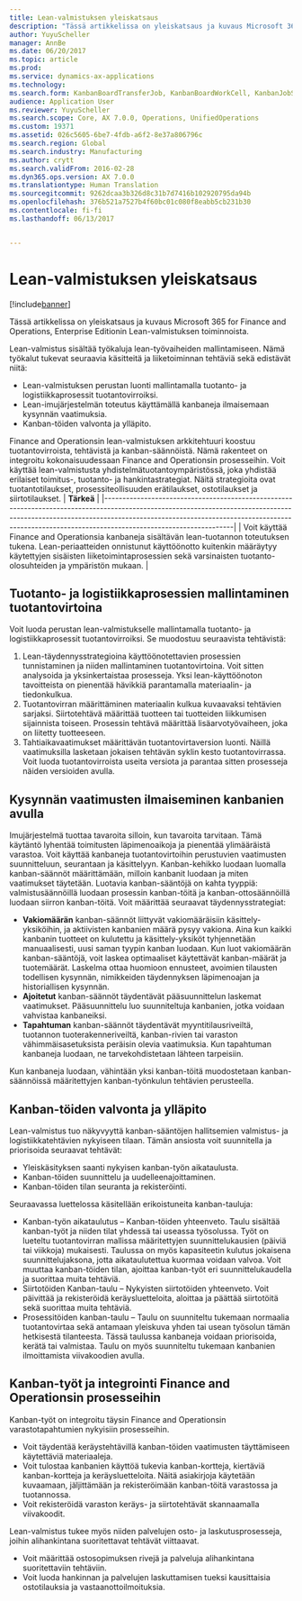 ```yaml
---
title: Lean-valmistuksen yleiskatsaus
description: "Tässä artikkelissa on yleiskatsaus ja kuvaus Microsoft 365 for Finance and Operationsin Lean-valmistuksen toiminnoista."
author: YuyuScheller
manager: AnnBe
ms.date: 06/20/2017
ms.topic: article
ms.prod: 
ms.service: dynamics-ax-applications
ms.technology: 
ms.search.form: KanbanBoardTransferJob, KanbanBoardWorkCell, KanbanJobSchedulingListPage, LeanProductionFlow
audience: Application User
ms.reviewer: YuyuScheller
ms.search.scope: Core, AX 7.0.0, Operations, UnifiedOperations
ms.custom: 19371
ms.assetid: 026c5605-6be7-4fdb-a6f2-8e37a806796c
ms.search.region: Global
ms.search.industry: Manufacturing
ms.author: crytt
ms.search.validFrom: 2016-02-28
ms.dyn365.ops.version: AX 7.0.0
ms.translationtype: Human Translation
ms.sourcegitcommit: 9262dcaa3b326d8c31b7d7416b102920795da94b
ms.openlocfilehash: 376b521a7527b4f60bc01c080f8eabb5cb231b30
ms.contentlocale: fi-fi
ms.lasthandoff: 06/13/2017


---
```


# Lean-valmistuksen yleiskatsaus
<a id="lean-manufacturing-overview" class="xliff"></a>

[!include[banner](../includes/banner.md)]


Tässä artikkelissa on yleiskatsaus ja kuvaus Microsoft 365 for Finance and Operations, Enterprise Editionin Lean-valmistuksen toiminnoista.

Lean-valmistus sisältää työkaluja lean-työvaiheiden mallintamiseen. Nämä työkalut tukevat seuraavia käsitteitä ja liiketoiminnan tehtäviä sekä edistävät niitä:
-   Lean-valmistuksen perustan luonti mallintamalla tuotanto- ja logistiikkaprosessit tuotantovirroiksi.
-   Lean-imujärjestelmän toteutus käyttämällä kanbaneja ilmaisemaan kysynnän vaatimuksia.
-   Kanban-töiden valvonta ja ylläpito.

Finance and Operationsin lean-valmistuksen arkkitehtuuri koostuu tuotantovirroista, tehtävistä ja kanban-säännöistä. Nämä rakenteet on integroitu kokonaisuudessaan Finance and Operationsin prosesseihin. Voit käyttää lean-valmistusta yhdistelmätuotantoympäristössä, joka yhdistää erilaiset toimitus-, tuotanto- ja hankintastrategiat. Näitä strategioita ovat tuotantotilaukset, prosessiteollisuuden erätilaukset, ostotilaukset ja siirtotilaukset.
| **Tärkeä**                                                                                                                                                                                                                                                                |
|------------------------------------------------------------------------------------------------------------------------------------------------------------------------------------------------------------------------------------------------------------------------------|
| Voit käyttää Finance and Operationsia kanbaneja sisältävän lean-tuotannon toteutuksen tukena. Lean-periaatteiden onnistunut käyttöönotto kuitenkin määräytyy käytettyjen sisäisten liiketoimintaprosessien sekä varsinaisten tuotanto-olosuhteiden ja ympäristön mukaan. |

##  Tuotanto- ja logistiikkaprosessien mallintaminen tuotantovirtoina
<a id="modeling-manufacturing-and-logistics-processes-as-production-flows" class="xliff"></a>
Voit luoda perustan lean-valmistukselle mallintamalla tuotanto- ja logistiikkaprosessit tuotantovirroiksi. Se muodostuu seuraavista tehtävistä:
1.  Lean-täydennysstrategioina käyttöönotettavien prosessien tunnistaminen ja niiden mallintaminen tuotantovirtoina. Voit sitten analysoida ja yksinkertaistaa prosesseja. Yksi lean-käyttöönoton tavoitteista on pienentää hävikkiä parantamalla materiaalin- ja tiedonkulkua.
2.  Tuotantovirran määrittäminen materiaalin kulkua kuvaavaksi tehtävien sarjaksi. Siirtotehtävä määrittää tuotteen tai tuotteiden liikkumisen sijainnista toiseen. Prosessin tehtävä määrittää lisäarvotyövaiheen, joka on liitetty tuotteeseen.
3.  Tahtiaikavaatimukset määrittävän tuotantovirtaversion luonti. Näillä vaatimuksilla lasketaan jokaisen tehtävän syklin kesto tuotantovirrassa. Voit luoda tuotantovirroista useita versiota ja parantaa sitten prosesseja näiden versioiden avulla.

##  Kysynnän vaatimusten ilmaiseminen kanbanien avulla
<a id="using-kanbans-to-signal-demand-requirements" class="xliff"></a>
Imujärjestelmä tuottaa tavaroita silloin, kun tavaroita tarvitaan. Tämä käytäntö lyhentää toimitusten läpimenoaikoja ja pienentää ylimääräistä varastoa. Voit käyttää kanbaneja tuotantovirtoihin perustuvien vaatimusten suunnitteluun, seurantaan ja käsittelyyn. Kanban-kehikko luodaan luomalla kanban-säännöt määrittämään, milloin kanbanit luodaan ja miten vaatimukset täytetään. Luotavia kanban-sääntöjä on kahta tyyppiä: valmistusäännöillä luodaan prosessin kanban-töitä ja kanban-ottosäännöillä luodaan siirron kanban-töitä. Voit määrittää seuraavat täydennysstrategiat:
-   **Vakiomäärän** kanban-säännöt liittyvät vakiomääräisiin käsittely-yksiköihin, ja aktiivisten kanbanien määrä pysyy vakiona. Aina kun kaikki kanbanin tuotteet on kulutettu ja käsittely-yksiköt tyhjennetään manuaalisesti, uusi saman tyypin kanban luodaan. Kun luot vakiomäärän kanban-sääntöjä, voit laskea optimaaliset käytettävät kanban-määrät ja tuotemäärät. Laskelma ottaa huomioon ennusteet, avoimien tilausten todellisen kysynnän, nimikkeiden täydennyksen läpimenoajan ja historiallisen kysynnän.
-   **Ajoitetut** kanban-säännöt täydentävät pääsuunnittelun laskemat vaatimukset. Pääsuunnittelu luo suunniteltuja kanbanien, jotka voidaan vahvistaa kanbaneiksi.
-   **Tapahtuman** kanban-säännöt täydentävät myyntitilausriveiltä, tuotannon tuoterakenneriveiltä, kanban-rivien tai varaston vähimmäisasetuksista peräisin olevia vaatimuksia. Kun tapahtuman kanbaneja luodaan, ne tarvekohdistetaan lähteen tarpeisiin.

Kun kanbaneja luodaan, vähintään yksi kanban-töitä muodostetaan kanban-säännöissä määritettyjen kanban-työnkulun tehtävien perusteella.

##  Kanban-töiden valvonta ja ylläpito
<a id="monitoring-and-maintaining-kanban-jobs" class="xliff"></a>
Lean-valmistus tuo näkyvyyttä kanban-sääntöjen hallitsemien valmistus- ja logistiikkatehtävien nykyiseen tilaan. Tämän ansiosta voit suunnitella ja priorisoida seuraavat tehtävät:

-   Yleiskäsityksen saanti nykyisen kanban-työn aikataulusta.
-   Kanban-töiden suunnittelu ja uudelleenajoittaminen.
-   Kanban-töiden tilan seuranta ja rekisteröinti.

Seuraavassa luettelossa käsitellään erikoistuneita kanban-tauluja:
-   Kanban-työn aikataulutus – Kanban-töiden yhteenveto. Taulu sisältää kanban-työt ja niiden tilat yhdessä tai useassa työsolussa. Työt on lueteltu tuotantovirran mallissa määritettyjen suunnittelukausien (päiviä tai viikkoja) mukaisesti. Taulussa on myös kapasiteetin kulutus jokaisena suunnittelujaksona, jotta aikataulutettua kuormaa voidaan valvoa. Voit muuttaa kanban-töiden tilan, ajoittaa kanban-työt eri suunnittelukaudella ja suorittaa muita tehtäviä.
-   Siirtotöiden Kanban-taulu – Nykyisten siirtotöiden yhteenveto. Voit päivittää ja rekisteröidä keräysluetteloita, aloittaa ja päättää siirtotöitä sekä suorittaa muita tehtäviä.
-   Prosessitöiden kanban-taulu – Taulu on suunniteltu tukemaan normaalia tuotantovirtaa sekä antamaan yleiskuva yhden tai usean työsolun tämän hetkisestä tilanteesta. Tässä taulussa kanbaneja voidaan priorisoida, kerätä tai valmistaa. Taulu on myös suunniteltu tukemaan kanbanien ilmoittamista viivakoodien avulla.

## Kanban-työt ja integrointi Finance and Operationsin prosesseihin
<a id="kanban-jobs-and-integration-with-finance-and-operations-processes" class="xliff"></a>
Kanban-työt on integroitu täysin Finance and Operationsin varastotapahtumien nykyisiin prosesseihin.
-   Voit täydentää keräystehtävillä kanban-töiden vaatimusten täyttämiseen käytettäviä materiaaleja.
-   Voit tulostaa kanbanien käyttöä tukevia kanban-kortteja, kiertäviä kanban-kortteja ja keräysluetteloita. Näitä asiakirjoja käytetään kuvaamaan, jäljittämään ja rekisteröimään kanban-töitä varastossa ja tuotannossa.
-   Voit rekisteröidä varaston keräys- ja siirtotehtävät skannaamalla viivakoodit.

Lean-valmistus tukee myös niiden palvelujen osto- ja laskutusprosesseja, joihin alihankintana suoritettavat tehtävät viittaavat.
-   Voit määrittää ostosopimuksen rivejä ja palveluja alihankintana suoritettaviin tehtäviin.
-   Voit luoda hankinnan ja palvelujen laskuttamisen tueksi kausittaisia ostotilauksia ja vastaanottoilmoituksia.






